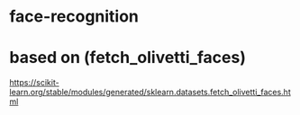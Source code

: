 # face-recognition
# based on (fetch_olivetti_faces)
https://scikit-learn.org/stable/modules/generated/sklearn.datasets.fetch_olivetti_faces.html
